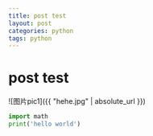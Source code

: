 ```yaml
---
title: post test
layout: post
categories: python
tags: python
---
```

# post test

![图片pic1]({{ "hehe.jpg" | absolute_url }})

```python
import math
print('hello world')
```